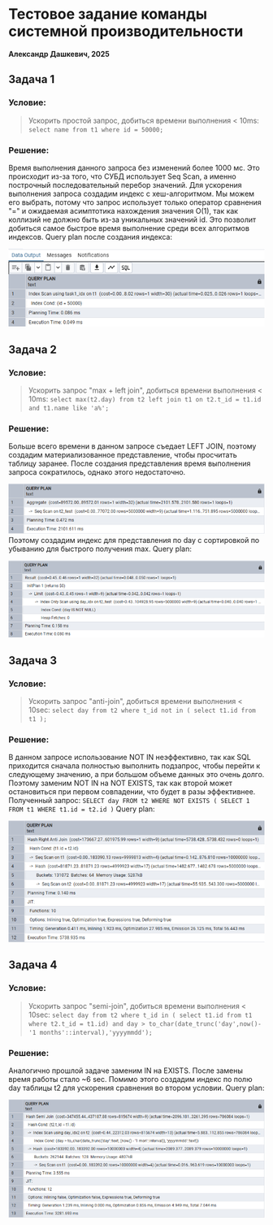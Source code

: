 # Тестовое задание команды системной производительности 
**Александр Дашкевич, 2025**

## Задача 1

### Условие: 
> Ускорить простой запроc, добиться времени выполнения < 10ms:
> ``` select name from t1 where id = 50000; ```

### Решение: 

Время выполнения данного запроса без изменений более 1000 мс. Это происходит из-за того, что СУБД использует Seq Scan, а именно построчный последовательный перебор значений.
Для ускорения выполнения запроса создадим индекс с хеш-алгоритмом. Мы можем его выбрать, потому что запрос использует только оператор сравнения "=" и ожидаемая асимптотика нахождения значения О(1), так как коллизий не должно быть из-за уникальных значений id. Это позволит добиться самое быстрое время выполнение среди всех алгоритмов индексов. 
Query plan после создания индекса:

![task1](1.png)

## Задача 2

### Условие:
> Ускорить запрос "max + left join", добиться времени выполнения < 10ms:
> ``` select max(t2.day) from t2 left join t1 on t2.t_id = t1.id and t1.name like 'a%'; ```

### Решение: 

Больше всего времени в данном запросе съедает LEFT JOIN, поэтому создадим материализованное представление, чтобы просчитать таблицу заранее.
После создания представления время выполнения запроса сократилось, однако этого недостаточно.

![task2](2.png)
Поэтому создадим индекс для представления по day с сортировкой по убыванию для быстрого получения max.
Query plan:

![task2](3.png)

## Задача 3

### Условие:
> Ускорить запрос "anti-join", добиться времени выполнения < 10sec:
> ``` select day from t2 where t_id not in ( select t1.id from t1 ); ```

### Решение:

В данном запросе использование NOT IN неэффективно, так как SQL приходится сначала полностью выполнить подзапрос, чтобы перейти к следующему значению, а при большом объеме данных это очень долго.
Поэтому заменим NOT IN на NOT EXISTS, так как второй может остановиться при первом совпадении, что будет в разы эффективнее. Полученный запрос: ``` SELECT day FROM t2 WHERE NOT EXISTS ( SELECT 1 FROM t1 WHERE t1.id = t2.id ) ```
Query plan:

![task3](4.png)

## Задача 4

### Условие:
> Ускорить запрос "semi-join", добиться времени выполнения < 10sec:
> ``` select day from t2 where t_id in ( select t1.id from t1 where t2.t_id = t1.id) and day > to_char(date_trunc('day',now()- '1 months'::interval),'yyyymmdd'); ```

### Решение:

Аналогично прошлой задаче заменим IN на EXISTS. После замены время работы стало ~6 sec. Помимо этого создадим индекс по полю day таблицы t2 для ускорения сравнения во втором условии.
Query plan:

![task4](5.png)
